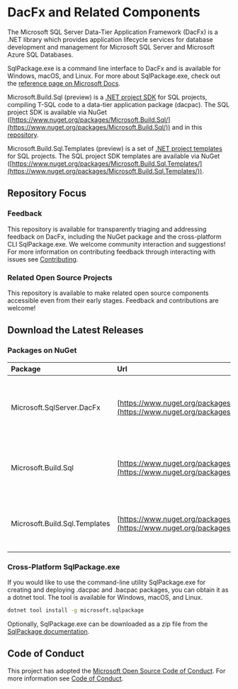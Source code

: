 # DacFx and Related Components

The Microsoft SQL Server Data-Tier Application Framework (DacFx) is a .NET library which provides application lifecycle services for database development and management for Microsoft SQL Server and Microsoft Azure SQL Databases.

SqlPackage.exe is a command line interface to DacFx and is available for Windows, macOS, and Linux. For more about SqlPackage.exe, check out the [reference page on Microsoft Docs](https://docs.microsoft.com/sql/tools/sqlpackage/sqlpackage).

Microsoft.Build.Sql (preview) is a [.NET project SDK](https://docs.microsoft.com/dotnet/core/project-sdk/overview) for SQL projects, compiling T-SQL code to a data-tier application package (dacpac).  The SQL project SDK is available via NuGet ([https://www.nuget.org/packages/Microsoft.Build.Sql/](https://www.nuget.org/packages/Microsoft.Build.Sql/)) and in this [repository](/src/Microsoft.Build.Sql/README.md).

Microsoft.Build.Sql.Templates (preview) is a set of [.NET project templates](https://learn.microsoft.com/dotnet/core/tools/custom-templates) for SQL projects.  The SQL project SDK templates are available via NuGet ([https://www.nuget.org/packages/Microsoft.Build.Sql.Templates/](https://www.nuget.org/packages/Microsoft.Build.Sql.Templates/)).

## Repository Focus

### Feedback

This repository is available for transparently triaging and addressing feedback on DacFx, including the NuGet package and the cross-platform CLI SqlPackage.exe. We welcome community interaction and suggestions! For more information on contributing feedback through interacting with issues see [Contributing](CONTRIBUTING.md).

### Related Open Source Projects

This repository is available to make related open source components accessible even from their early stages. Feedback and contributions are welcome!

## Download the Latest Releases

### Packages on NuGet

|Package|Url|Notes|
|:--|:--|:--|
|Microsoft.SqlServer.DacFx|[https://www.nuget.org/packages/Microsoft.SqlServer.DacFx](https://www.nuget.org/packages/Microsoft.SqlServer.DacFx)|Preview versions of DacFx are frequently released to NuGet.|
|Microsoft.Build.Sql|[https://www.nuget.org/packages/Microsoft.Build.Sql](https://www.nuget.org/packages/Microsoft.Build.Sql)|In preview, [source code](/src/Microsoft.Build.Sql/) in this repository.|
|Microsoft.Build.Sql.Templates|[https://www.nuget.org/packages/Microsoft.Build.Sql.Templates](https://www.nuget.org/packages/Microsoft.Build.Sql.Templates)|In preview, [source code](/src/Microsoft.Build.Sql.Templates/) in this repository.|


### Cross-Platform SqlPackage.exe

If you would like to use the command-line utility SqlPackage.exe for creating and deploying .dacpac and .bacpac packages, you can obtain it as a dotnet tool.  The tool is available for Windows, macOS, and Linux.

```bash
dotnet tool install -g microsoft.sqlpackage
```

Optionally, SqlPackage.exe can be downloaded as a zip file from the [SqlPackage documentation](https://learn.microsoft.com/sql/tools/sqlpackage/sqlpackage-download).



## Code of Conduct

This project has adopted the [Microsoft Open Source Code of Conduct](https://opensource.microsoft.com/codeofconduct/).
For more information see [Code of Conduct](CODE_OF_CONDUCT.md).
